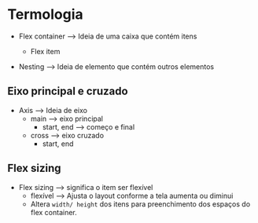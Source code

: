# Termologia

- Flex container --> Ideia de uma caixa que contém itens
     * Flex item

- Nesting --> Ideia de elemento que contém outros elementos

## Eixo principal e cruzado

- Axis --> Ideia de eixo
    * main --> eixo principal
       * start, end --> começo e final 
    * cross --> eixo cruzado
       * start, end 

## Flex sizing 

- Flex sizing --> significa o item ser flexível
     * flexível --> Ajusta o layout conforme a tela aumenta ou diminui
     * Altera `width/ height` dos itens para preenchimento dos espaços do flex container.